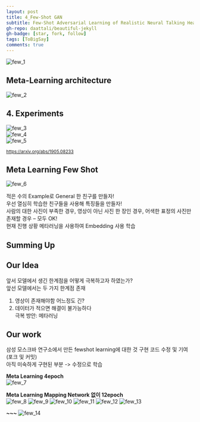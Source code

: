```yaml
---
layout: post
title: 4_Few-Shot GAN
subtitle: Few-Shot Adversarial Learning of Realistic Neural Talking Head Models
gh-repo: daattali/beautiful-jekyll
gh-badge: [star, fork, follow]
tags: [ToBigSay]
comments: true
---
```



![few_1](/img/few1.png)    


## Meta-Learning architecture    
![few_2](/img/few2.png)    


## 4. Experiments
![few_3](/img/few3.png)    
![few_4](/img/few4.png)    
![few_5](/img/few5.png)    


  

<small> https://arxiv.org/abs/1905.08233 </small>

## Meta Learning Few Shot
![few_6](/img/few_ex.png)      

적은 수의 Example로 General 한 친구를 만들자!    
우선 열심히 학습한 친구들을 사용해 특징들을 만들자!    
사람의 대한 사진이 부족한 경우,  영상이 아닌 사진 한 장인 경우, 어색한 표정의 사진만 존재할 경우 – 모두 OK!    
현재 진행 상황 메타러닝을 사용하여 Embedding 사용 학습    


## Summing Up


## Our Idea  
앞서 모델에서 생긴 한계점을 어떻게 극복하고자 하였는가?    
  앞선 모델에서는 두 가지 한계점 존재    
  1) 영상이 존재해야함 어느정도 긴?    
  2) 데이터가 적으면 해결이 불가능하다    
극복 방안: 메타러닝    

## Our work
삼성 모스크바 연구소에서 만든 fewshot learning에 대한 것 구현 코드 수정 및 기여(포크 및 커밋)    
아직 미숙하게 구현된 부분 -> 수정으로 학습    

**Meta Learning 4epoch**    
![few_7](/img/4epoch.png)    



**Meta Learning Mapping Network 없이 12epoch**      
![few_8](/img/12_1.png)
![few_9](/img/12_2.png)
![few_10](/img/12_3.png)
![few_11](/img/12_4.png)
![few_12](/img/12_5.png)
![few_13](/img/12_6.png)



**~~~**
![few_14](/img/meta.png)
